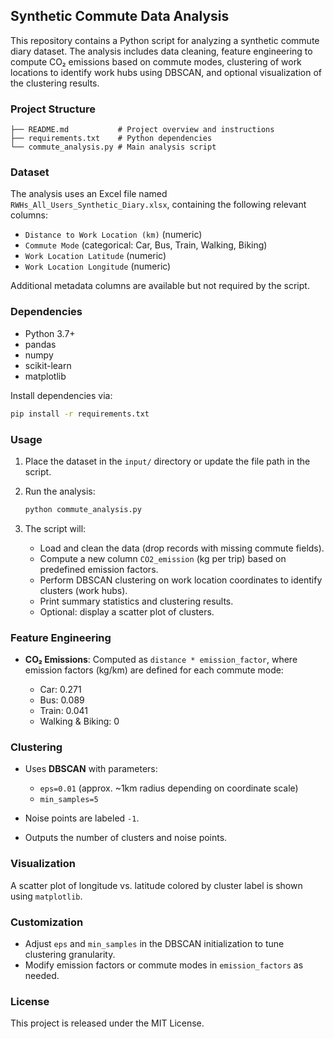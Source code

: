 ## Synthetic Commute Data Analysis

This repository contains a Python script for analyzing a synthetic commute diary dataset. The analysis includes data cleaning, feature engineering to compute CO₂ emissions based on commute modes, clustering of work locations to identify work hubs using DBSCAN, and optional visualization of the clustering results.

### Project Structure

```
├── README.md           # Project overview and instructions
├── requirements.txt    # Python dependencies
└── commute_analysis.py # Main analysis script
```

### Dataset

The analysis uses an Excel file named `RWHs_All_Users_Synthetic_Diary.xlsx`, containing the following relevant columns:

* `Distance to Work Location (km)` (numeric)
* `Commute Mode` (categorical: Car, Bus, Train, Walking, Biking)
* `Work Location Latitude` (numeric)
* `Work Location Longitude` (numeric)

Additional metadata columns are available but not required by the script.

### Dependencies

* Python 3.7+
* pandas
* numpy
* scikit-learn
* matplotlib

Install dependencies via:

```bash
pip install -r requirements.txt
```

### Usage

1. Place the dataset in the `input/` directory or update the file path in the script.
2. Run the analysis:

   ```bash
   python commute_analysis.py
   ```
3. The script will:

   * Load and clean the data (drop records with missing commute fields).
   * Compute a new column `CO2_emission` (kg per trip) based on predefined emission factors.
   * Perform DBSCAN clustering on work location coordinates to identify clusters (work hubs).
   * Print summary statistics and clustering results.
   * Optional: display a scatter plot of clusters.

### Feature Engineering

* **CO₂ Emissions**: Computed as `distance * emission_factor`, where emission factors (kg/km) are defined for each commute mode:

  * Car: 0.271
  * Bus: 0.089
  * Train: 0.041
  * Walking & Biking: 0

### Clustering

* Uses **DBSCAN** with parameters:

  * `eps=0.01` (approx. \~1km radius depending on coordinate scale)
  * `min_samples=5`
* Noise points are labeled `-1`.
* Outputs the number of clusters and noise points.

### Visualization

A scatter plot of longitude vs. latitude colored by cluster label is shown using `matplotlib`.

### Customization

* Adjust `eps` and `min_samples` in the DBSCAN initialization to tune clustering granularity.
* Modify emission factors or commute modes in `emission_factors` as needed.

### License

This project is released under the MIT License.
